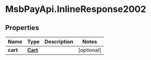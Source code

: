 # MsbPayApi.InlineResponse2002

## Properties
Name | Type | Description | Notes
------------ | ------------- | ------------- | -------------
**cart** | [**Cart**](Cart.md) |  | [optional] 
